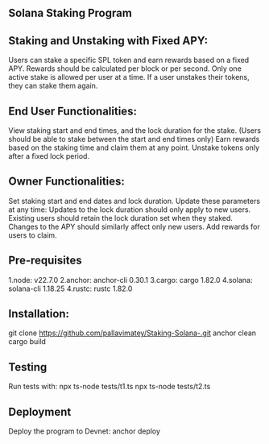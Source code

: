 ## Solana Staking Program

## Staking and Unstaking with Fixed APY:
Users can stake a specific SPL token and earn rewards based on a fixed APY.
Rewards should be calculated per block or per second.
Only one active stake is allowed per user at a time.
If a user unstakes their tokens, they can stake them again.

## End User Functionalities:
View staking start and end times, and the lock duration for the stake. (Users should be able to stake between the start and end times only)
Earn rewards based on the staking time and claim them at any point.
Unstake tokens only after a fixed lock period.

## Owner Functionalities:
Set staking start and end dates and lock duration.
Update these parameters at any time:
Updates to the lock duration should only apply to new users. Existing users should retain the lock duration set when they staked.
Changes to the APY should similarly affect only new users.
Add rewards for users to claim.

## Pre-requisites
1.node: v22.7.0 2.anchor: anchor-cli 0.30.1 3.cargo: cargo 1.82.0 4.solana: solana-cli 1.18.25 4.rustc: rustc 1.82.0

## Installation:
git clone https://github.com/pallavimatey/Staking-Solana-.git
anchor clean
cargo build

## Testing
Run tests with:
npx ts-node tests/t1.ts
npx ts-node tests/t2.ts

## Deployment
Deploy the program to Devnet:
anchor deploy